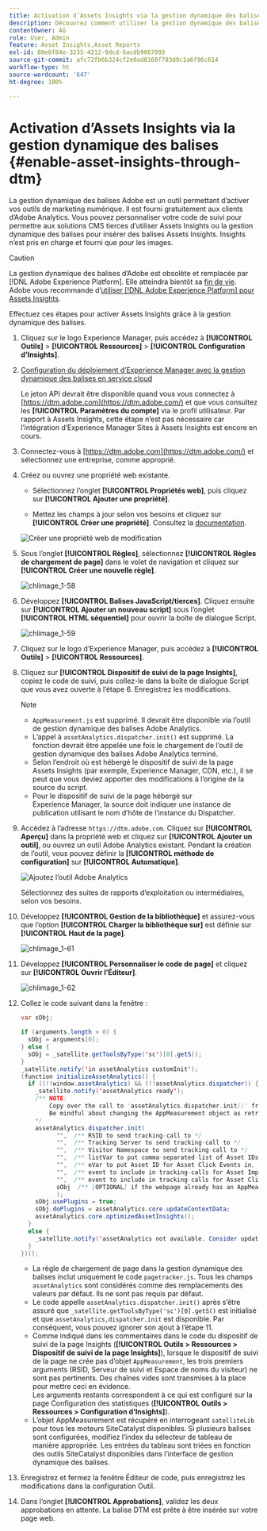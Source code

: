 ```yaml
---
title: Activation d’Assets Insights via la gestion dynamique des balises
description: Découvrez comment utiliser la gestion dynamique des balises d’Adobe pour activer Assets Insights.
contentOwner: AG
role: User, Admin
feature: Asset Insights,Asset Reports
exl-id: 80e8f84e-3235-4212-9dcd-6acdb9067893
source-git-commit: afc72fb6b324cf2e0ad8168f783d9c1a6f96c614
workflow-type: ht
source-wordcount: '647'
ht-degree: 100%

---
```


# Activation d’Assets Insights via la gestion dynamique des balises {#enable-asset-insights-through-dtm}

La gestion dynamique des balises Adobe est un outil permettant d’activer vos outils de marketing numérique. Il est fourni gratuitement aux clients d’Adobe Analytics. Vous pouvez personnaliser votre code de suivi pour permettre aux solutions CMS tierces d’utiliser Assets Insights ou la gestion dynamique des balises pour insérer des balises Assets Insights. Insights n’est pris en charge et fourni que pour les images.

>[!CAUTION]
>
>La gestion dynamique des balises d’Adobe est obsolète et remplacée par [!DNL Adobe Experience Platform]. Elle atteindra bientôt sa [fin de vie](https://medium.com/launch-by-adobe/dtm-plans-for-a-sunset-3c6aab003a6f). Adobe vous recommande d’[utiliser  [!DNL Adobe Experience Platform]  pour Assets Insights](https://experienceleague.adobe.com/docs/experience-manager-learn/assets/advanced/asset-insights-launch-tutorial.html?lang=fr).

Effectuez ces étapes pour activer Assets Insights grâce à la gestion dynamique des balises.

1. Cliquez sur le logo Experience Manager, puis accédez à **[!UICONTROL Outils]** > **[!UICONTROL Ressources]** > **[!UICONTROL Configuration d’Insights]**.
1. [Configuration du déploiement d’Experience Manager avec la gestion dynamique des balises en service cloud](/help/sites-administering/dtm.md)

   Le jeton API devrait être disponible quand vous vous connectez à [https://dtm.adobe.com](https://dtm.adobe.com/) et que vous consultez les **[!UICONTROL Paramètres du compte]** via le profil utilisateur. Par rapport à Assets Insights, cette étape n’est pas nécessaire car l’intégration d’Experience Manager Sites à Assets Insights est encore en cours.

1. Connectez-vous à [https://dtm.adobe.com](https://dtm.adobe.com/) et sélectionnez une entreprise, comme approprié.
1. Créez ou ouvrez une propriété web existante.

   * Sélectionnez l’onglet **[!UICONTROL Propriétés web]**, puis cliquez sur **[!UICONTROL Ajouter une propriété]**.

   * Mettez les champs à jour selon vos besoins et cliquez sur **[!UICONTROL Créer une propriété]**. Consultez la [documentation](https://experienceleague.adobe.com/docs/experience-manager-learn/getting-started-wknd-tutorial-develop/overview.html?lang=fr).

   ![Créer une propriété web de modification](assets/Create-edit-web-property.png)

1. Sous l’onglet **[!UICONTROL Règles]**, sélectionnez **[!UICONTROL Règles de chargement de page]** dans le volet de navigation et cliquez sur **[!UICONTROL Créer une nouvelle règle]**.

   ![chlimage_1-58](assets/chlimage_1-194.png)

1. Développez **[!UICONTROL Balises JavaScript/tierces]**. Cliquez ensuite sur **[!UICONTROL Ajouter un nouveau script]** sous l’onglet **[!UICONTROL HTML séquentiel]** pour ouvrir la boîte de dialogue Script.

   ![chlimage_1-59](assets/chlimage_1-195.png)

1. Cliquez sur le logo d’Experience Manager, puis accédez à **[!UICONTROL Outils]** > **[!UICONTROL Ressources]**.
1. Cliquez sur **[!UICONTROL Dispositif de suivi de la page Insights]**, copiez le code de suivi, puis collez-le dans la boîte de dialogue Script que vous avez ouverte à l’étape 6. Enregistrez les modifications.

   >[!NOTE]
   >
   >* `AppMeasurement.js` est supprimé. Il devrait être disponible via l’outil de gestion dynamique des balises Adobe Analytics.
   >* L’appel à `assetAnalytics.dispatcher.init()` est supprimé. La fonction devrait être appelée une fois le chargement de l’outil de gestion dynamique des balises Adobe Analytics terminé.
   >* Selon l’endroit où est hébergé le dispositif de suivi de la page Assets Insights (par exemple, Experience Manager, CDN, etc.), il se peut que vous deviez apporter des modifications à l’origine de la source du script.
   >* Pour le dispositif de suivi de la page hébergé sur Experience Manager, la source doit indiquer une instance de publication utilisant le nom d’hôte de l’instance du Dispatcher.


1. Accédez à l’adresse `https://dtm.adobe.com`. Cliquez sur **[!UICONTROL Aperçu]** dans la propriété web et cliquez sur **[!UICONTROL Ajouter un outil]**, ou ouvrez un outil Adobe Analytics existant. Pendant la création de l’outil, vous pouvez définir la **[!UICONTROL méthode de configuration]** sur **[!UICONTROL Automatique]**.

   ![Ajoutez l’outil Adobe Analytics](assets/Add-Adobe-Analytics-Tool.png)

   Sélectionnez des suites de rapports d’exploitation ou intermédiaires, selon vos besoins.

1. Développez **[!UICONTROL Gestion de la bibliothèque]** et assurez-vous que l’option **[!UICONTROL Charger la bibliothèque sur]** est définie sur **[!UICONTROL Haut de la page]**.

   ![chlimage_1-61](assets/chlimage_1-197.png)

1. Développez **[!UICONTROL Personnaliser le code de page]** et cliquez sur **[!UICONTROL Ouvrir l’Éditeur]**.

   ![chlimage_1-62](assets/chlimage_1-198.png)

1. Collez le code suivant dans la fenêtre :

   ```Java
   var sObj;
   
   if (arguments.length > 0) {
     sObj = arguments[0];
   } else {
     sObj = _satellite.getToolsByType('sc')[0].getS();
   }
   _satellite.notify('in assetAnalytics customInit');
   (function initializeAssetAnalytics() {
     if ((!!window.assetAnalytics) && (!!assetAnalytics.dispatcher)) {
       _satellite.notify('assetAnalytics ready');
       /** NOTE:
           Copy over the call to 'assetAnalytics.dispatcher.init()' from Assets Pagetracker
           Be mindful about changing the AppMeasurement object as retrieved above.
       */
       assetAnalytics.dispatcher.init(
             "",  /** RSID to send tracking-call to */
             "",  /** Tracking Server to send tracking-call to */
             "",  /** Visitor Namespace to send tracking-call to */
             "",  /** listVar to put comma-separated-list of Asset IDs for Asset Impression Events in tracking-call, e.g. 'listVar1' */
             "",  /** eVar to put Asset ID for Asset Click Events in, e.g. 'eVar3' */
             "",  /** event to include in tracking-calls for Asset Impression Events, e.g. 'event8' */
             "",  /** event to include in tracking-calls for Asset Click Events, e.g. 'event7' */
             sObj  /** [OPTIONAL] if the webpage already has an AppMeasurement object, include the object here. If unspecified, Pagetracker Core shall create its own AppMeasurement object */
             );
       sObj.usePlugins = true;
       sObj.doPlugins = assetAnalytics.core.updateContextData;
       assetAnalytics.core.optimizedAssetInsights();
     }
     else {
       _satellite.notify('assetAnalytics not available. Consider updating the Custom Page Code', 4);
     }
   })();
   ```

   * La règle de chargement de page dans la gestion dynamique des balises inclut uniquement le code `pagetracker.js`. Tous les champs `assetAnalytics` sont considérés comme des remplacements des valeurs par défaut. Ils ne sont pas requis par défaut.
   * Le code appelle `assetAnalytics.dispatcher.init()` après s’être assuré que `_satellite.getToolsByType('sc')[0].getS()` est initialisé et que `assetAnalytics,dispatcher.init` est disponible. Par conséquent, vous pouvez ignorer son ajout à l’étape 11.
   * Comme indiqué dans les commentaires dans le code du dispositif de suivi de la page Insights (**[!UICONTROL Outils > Ressources > Dispositif de suivi de la page Insights]**), lorsque le dispositif de suivi de la page ne crée pas d’objet `AppMeasurement`, les trois premiers arguments (RSID, Serveur de suivi et Espace de noms du visiteur) ne sont pas pertinents. Des chaînes vides sont transmises à la place pour mettre ceci en évidence.\
      Les arguments restants correspondent à ce qui est configuré sur la page Configuration des statistiques (**[!UICONTROL Outils > Ressources > Configuration d’Insights]**).
   * L’objet AppMeasurement est récupéré en interrogeant `satelliteLib` pour tous les moteurs SiteCatalyst disponibles. Si plusieurs balises sont configurées, modifiez l’index du sélecteur de tableau de manière appropriée. Les entrées du tableau sont triées en fonction des outils SiteCatalyst disponibles dans l’interface de gestion dynamique des balises.

1. Enregistrez et fermez la fenêtre Éditeur de code, puis enregistrez les modifications dans la configuration Outil.
1. Dans l’onglet **[!UICONTROL Approbations]**, validez les deux approbations en attente. La balise DTM est prête à être insérée sur votre page web.
